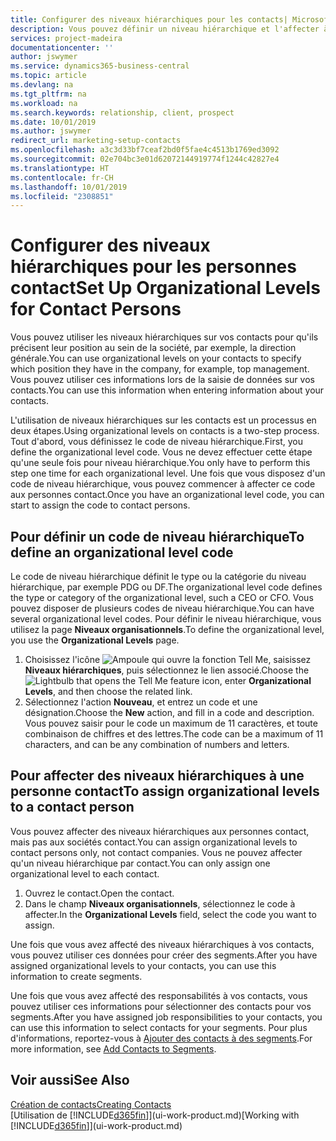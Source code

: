 ```yaml
---
title: Configurer des niveaux hiérarchiques pour les contacts| Microsoft Docs
description: Vous pouvez définir un niveau hiérarchique et l'affecter à vos contacts pour indiquer leur position au sein de leur société, par exemple, la direction générale.
services: project-madeira
documentationcenter: ''
author: jswymer
ms.service: dynamics365-business-central
ms.topic: article
ms.devlang: na
ms.tgt_pltfrm: na
ms.workload: na
ms.search.keywords: relationship, client, prospect
ms.date: 10/01/2019
ms.author: jswymer
redirect_url: marketing-setup-contacts
ms.openlocfilehash: a3c3d33bf7ceaf2bd0f5fae4c4513b1769ed3092
ms.sourcegitcommit: 02e704bc3e01d62072144919774f1244c42827e4
ms.translationtype: HT
ms.contentlocale: fr-CH
ms.lasthandoff: 10/01/2019
ms.locfileid: "2308851"
---
```

# <a name="set-up-organizational-levels-for-contact-persons"></a><span data-ttu-id="43a99-103">Configurer des niveaux hiérarchiques pour les personnes contact</span><span class="sxs-lookup"><span data-stu-id="43a99-103">Set Up Organizational Levels for Contact Persons</span></span>
<span data-ttu-id="43a99-104">Vous pouvez utiliser les niveaux hiérarchiques sur vos contacts pour qu'ils précisent leur position au sein de la société, par exemple, la direction générale.</span><span class="sxs-lookup"><span data-stu-id="43a99-104">You can use organizational levels on your contacts to specify which position they have in the company, for example, top management.</span></span> <span data-ttu-id="43a99-105">Vous pouvez utiliser ces informations lors de la saisie de données sur vos contacts.</span><span class="sxs-lookup"><span data-stu-id="43a99-105">You can use this information when entering information about your contacts.</span></span>

<span data-ttu-id="43a99-106">L'utilisation de niveaux hiérarchiques sur les contacts est un processus en deux étapes.</span><span class="sxs-lookup"><span data-stu-id="43a99-106">Using organizational levels on contacts is a two-step process.</span></span> <span data-ttu-id="43a99-107">Tout d'abord, vous définissez le code de niveau hiérarchique.</span><span class="sxs-lookup"><span data-stu-id="43a99-107">First, you define the organizational level code.</span></span> <span data-ttu-id="43a99-108">Vous ne devez effectuer cette étape qu'une seule fois pour niveau hiérarchique.</span><span class="sxs-lookup"><span data-stu-id="43a99-108">You only have to perform this step one time for each organizational level.</span></span> <span data-ttu-id="43a99-109">Une fois que vous disposez d'un code de niveau hiérarchique, vous pouvez commencer à affecter ce code aux personnes contact.</span><span class="sxs-lookup"><span data-stu-id="43a99-109">Once you have an organizational level code, you can start to assign the code to contact persons.</span></span>

## <a name="to-define-an-organizational-level-code"></a><span data-ttu-id="43a99-110">Pour définir un code de niveau hiérarchique</span><span class="sxs-lookup"><span data-stu-id="43a99-110">To define an organizational level code</span></span>
<span data-ttu-id="43a99-111">Le code de niveau hiérarchique définit le type ou la catégorie du niveau hiérarchique, par exemple PDG ou DF.</span><span class="sxs-lookup"><span data-stu-id="43a99-111">The organizational level code defines the type or category of the organizational level, such a CEO  or CFO.</span></span> <span data-ttu-id="43a99-112">Vous pouvez disposer de plusieurs codes de niveau hiérarchique.</span><span class="sxs-lookup"><span data-stu-id="43a99-112">You can have several organizational level codes.</span></span> <span data-ttu-id="43a99-113">Pour définir le niveau hiérarchique, vous utilisez la page **Niveaux organisationnels**.</span><span class="sxs-lookup"><span data-stu-id="43a99-113">To define the organizational level, you use the **Organizational Levels** page.</span></span>

1. <span data-ttu-id="43a99-114">Choisissez l'icône ![Ampoule qui ouvre la fonction Tell Me](media/ui-search/search_small.png "Dites-moi ce que vous voulez faire"), saisissez **Niveaux hiérarchiques**, puis sélectionnez le lien associé.</span><span class="sxs-lookup"><span data-stu-id="43a99-114">Choose the ![Lightbulb that opens the Tell Me feature](media/ui-search/search_small.png "Tell me what you want to do") icon, enter **Organizational Levels**, and then choose the related link.</span></span>
2. <span data-ttu-id="43a99-115">Sélectionnez l'action **Nouveau**, et entrez un code et une désignation.</span><span class="sxs-lookup"><span data-stu-id="43a99-115">Choose the **New** action, and fill in a code and description.</span></span> <span data-ttu-id="43a99-116">Vous pouvez saisir pour le code un maximum de 11 caractères, et toute combinaison de chiffres et des lettres.</span><span class="sxs-lookup"><span data-stu-id="43a99-116">The code can be a maximum of 11 characters, and can be any combination of numbers and letters.</span></span>

## <a name="to-assign-organizational-levels-to-a-contact-person"></a><span data-ttu-id="43a99-117">Pour affecter des niveaux hiérarchiques à une personne contact</span><span class="sxs-lookup"><span data-stu-id="43a99-117">To assign organizational levels to a contact person</span></span>
<span data-ttu-id="43a99-118">Vous pouvez affecter des niveaux hiérarchiques aux personnes contact, mais pas aux sociétés contact.</span><span class="sxs-lookup"><span data-stu-id="43a99-118">You can assign organizational levels to contact persons only, not contact companies.</span></span> <span data-ttu-id="43a99-119">Vous ne pouvez affecter qu'un niveau hiérarchique par contact.</span><span class="sxs-lookup"><span data-stu-id="43a99-119">You can only assign one organizational level to each contact.</span></span>

1. <span data-ttu-id="43a99-120">Ouvrez le contact.</span><span class="sxs-lookup"><span data-stu-id="43a99-120">Open the contact.</span></span>
2. <span data-ttu-id="43a99-121">Dans le champ **Niveaux organisationnels**, sélectionnez le code à affecter.</span><span class="sxs-lookup"><span data-stu-id="43a99-121">In the **Organizational Levels** field, select the code you want to assign.</span></span>

<span data-ttu-id="43a99-122">Une fois que vous avez affecté des niveaux hiérarchiques à vos contacts, vous pouvez utiliser ces données pour créer des segments.</span><span class="sxs-lookup"><span data-stu-id="43a99-122">After you have assigned organizational levels to your contacts, you can use this information to create segments.</span></span>

<span data-ttu-id="43a99-123">Une fois que vous avez affecté des responsabilités à vos contacts, vous pouvez utiliser ces informations pour sélectionner des contacts pour vos segments.</span><span class="sxs-lookup"><span data-stu-id="43a99-123">After you have assigned job responsibilities to your contacts, you can use this information to select contacts for your segments.</span></span> <span data-ttu-id="43a99-124">Pour plus d'informations, reportez-vous à [Ajouter des contacts à des segments](marketing-add-contact-segment.md).</span><span class="sxs-lookup"><span data-stu-id="43a99-124">For more information, see [Add Contacts to Segments](marketing-add-contact-segment.md).</span></span>

## <a name="see-also"></a><span data-ttu-id="43a99-125">Voir aussi</span><span class="sxs-lookup"><span data-stu-id="43a99-125">See Also</span></span>
[<span data-ttu-id="43a99-126">Création de contacts</span><span class="sxs-lookup"><span data-stu-id="43a99-126">Creating Contacts</span></span>](marketing-create-contact-companies.md)  
<span data-ttu-id="43a99-127">[Utilisation de [!INCLUDE[d365fin](includes/d365fin_md.md)]](ui-work-product.md)</span><span class="sxs-lookup"><span data-stu-id="43a99-127">[Working with [!INCLUDE[d365fin](includes/d365fin_md.md)]](ui-work-product.md)</span></span>  

